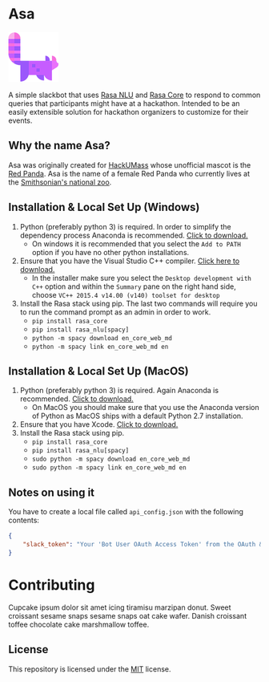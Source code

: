 # Asa
![redpanda](redpanda.png)

A simple slackbot that uses [Rasa NLU](https://github.com/RasaHQ/rasa_nlu) and [Rasa Core](https://github.com/RasaHQ/rasa_core) to respond to common queries that participants might have at a hackathon. Intended to be an easily extensible solution for hackathon organizers to customize for their events.

## Why the name Asa?
Asa was originally created for [HackUMass](https://www.hackumass.com) whose unofficial mascot is the [Red Panda](https://en.wikipedia.org/wiki/Red_panda). Asa is the name of a female Red Panda who currently lives at the [Smithsonian's national zoo](https://nationalzoo.si.edu/animals/red-panda).

## Installation & Local Set Up (Windows)

1. Python (preferably python 3) is required. In order to simplify the dependency process Anaconda is recommended. [Click to download.](https://www.anaconda.com/download/)
    * On windows it is recommended that you select the `Add to PATH` option if you have no other python installations.
2. Ensure that you have the Visual Studio C++ compiler. [Click here to download.](https://www.visualstudio.com/downloads/)
    * In the installer make sure you select the `Desktop development with C++` option and within the `Summary` pane on the right hand side, choose `VC++ 2015.4 v14.00 (v140) toolset for desktop`
3. Install the Rasa stack using pip. The last two commands will require you to run the command prompt as an admin in order to work.
    * `pip install rasa_core`
    * `pip install rasa_nlu[spacy]`
    * `python -m spacy download en_core_web_md`
    * `python -m spacy link en_core_web_md en`

## Installation & Local Set Up (MacOS)

1. Python (preferably python 3) is required. Again Anaconda is recommended. [Click to download.](https://www.anaconda.com/download/)
    * On MacOS you should make sure that you use the Anaconda version of Python as MacOS ships with a default Python 2.7 installation.
2. Ensure that you have Xcode. [Click to download.](https://itunes.apple.com/us/app/xcode/id497799835?mt=12)
3. Install the Rasa stack using pip.
    * `pip install rasa_core`
    * `pip install rasa_nlu[spacy]`
    * `sudo python -m spacy download en_core_web_md`
    * `sudo python -m spacy link en_core_web_md en`

## Notes on using it
You have to create a local file called `api_config.json` with the following contents:
```json
{
    "slack_token": "Your 'Bot User OAuth Access Token' from the OAuth & Permissions tab in slack"
}
```

# Contributing

Cupcake ipsum dolor sit amet icing tiramisu marzipan donut. Sweet croissant sesame snaps sesame snaps oat cake wafer. Danish croissant toffee chocolate cake marshmallow toffee.

## License

This repository is licensed under the [MIT](https://github.com/ikhatri/hackathon-helpbot/blob/master/LICENSE) license.